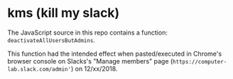 # kms (kill my slack) 

The JavaScript source in this repo contains a function: `deactivateAllUsersButAdmins`.

This function had the intended effect when pasted/executed in Chrome's browser console on Slacks's "Manage members" page (`https://computer-lab.slack.com/admin'`)  on 12/xx/2018.

